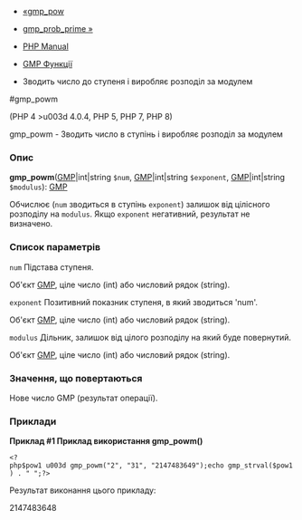 - [«gmp_pow](function.gmp-pow.md)
- [gmp_prob_prime »](function.gmp-prob-prime.md)

- [PHP Manual](index.md)
- [GMP Функції](ref.gmp.md)
- Зводить число до ступеня і виробляє розподіл за модулем

#gmp_powm

(PHP 4 \>u003d 4.0.4, PHP 5, PHP 7, PHP 8)

gmp_powm - Зводить число в ступінь і виробляє розподіл за модулем

### Опис

**gmp_powm**([GMP](class.gmp.md)\|int\|string `$num`,
[GMP](class.gmp.md)\|int\|string `$exponent`,
[GMP](class.gmp.md)\|int\|string `$modulus`): [GMP](class.gmp.md)

Обчислює (`num` зводиться в ступінь `exponent`) залишок від
цілісного розподілу на `modulus`. Якщо `exponent` негативний,
результат не визначено.

### Список параметрів

`num`
Підстава ступеня.

Об'єкт [GMP](class.gmp.md), ціле число (int) або числовий рядок
(string).

`exponent`
Позитивний показник ступеня, в який зводиться 'num'.

Об'єкт [GMP](class.gmp.md), ціле число (int) або числовий рядок
(string).

`modulus`
Дільник, залишок від цілого розподілу на який буде повернутий.

Об'єкт [GMP](class.gmp.md), ціле число (int) або числовий рядок
(string).

### Значення, що повертаються

Нове число GMP (результат операції).

### Приклади

**Приклад #1 Приклад використання **gmp_powm()****

` <?php$pow1 u003d gmp_powm("2", "31", "2147483649");echo gmp_strval($pow1) . "
";?> `

Результат виконання цього прикладу:

2147483648
